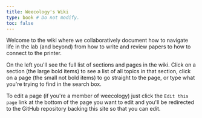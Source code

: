 ```yaml
---
title: Weecology's Wiki
type: book # Do not modify.
toc: false
---
```


Welcome to the wiki where we collaboratively document how to navigate life in the lab (and beyond) from how to write and review papers to how to connect to the printer.

On the left you'll see the full list of sections and pages in the wiki. Click on a section (the large bold items) to see a list of all topics in that section, click on a page (the small not bold items) to go straight to the page, or type what you're trying to find in the search box.

To edit a page (if you're a member of weecology) just click the `Edit this page` link at the bottom of the page you want to edit and you'll be redirected to the GitHub repository backing this site so that you can edit.